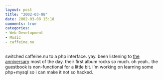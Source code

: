 ```yaml
---
layout: post
title: "2002-03-08"
date: 2002-03-08 15:18
comments: true
categories: 
- Web Development
- Music
- caffeine.nu
---
```

switched caffeine.nu to a php interface. yay.
been listening to [the anniversary](http://www.anniversaryrock.com) most of the day.  their first album rocks so much.  oh yeah.. the guestbook is non-functional for a little bit. i'm working on learning some php+mysql so i can make it not so hacked.
